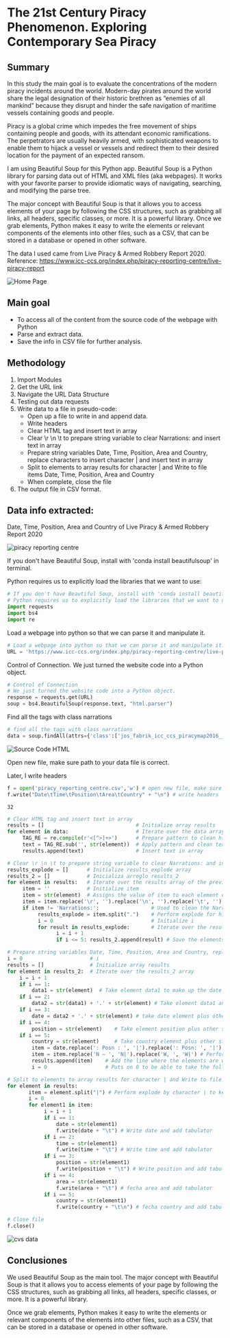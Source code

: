 # The 21st Century Piracy Phenomenon. Exploring Contemporary Sea Piracy

## Summary

In this study the main goal is to evaluate the concentrations of the modern piracy incidents around the world.
Modern-day pirates around the world share the legal designation of their historic brethren as “enemies of all mankind” because they disrupt and hinder the safe navigation of maritime vessels containing goods and people.

Piracy is a global crime which impedes the free movement of ships containing people and goods, with its attendant economic ramifications. The perpetrators are usually heavily armed, with sophisticated weapons to enable them to hijack a vessel or vessels and redirect them to their desired location for the payment of an expected ransom.

I am using Beautiful Soup for this Python app. Beautiful Soup is a Python library for parsing data out of HTML and XML files (aka webpages). It works with your favorite parser to provide idiomatic ways of navigating, searching, and modifying the parse tree. 

The major concept with Beautiful Soup is that it allows you to access elements of your page by following the CSS structures, such as grabbing all links, all headers, specific classes, or more. It is a powerful library. Once we grab elements, Python makes it easy to write the elements or relevant components of the elements into other files, such as a CSV, that can be stored in a database or opened in other software.

The data I used came from Live Piracy & Armed Robbery Report 2020. Reference: https://www.icc-ccs.org/index.php/piracy-reporting-centre/live-piracy-report

![Home Page](images/home.png)

## Main goal

+ To access all of the content from the source code of the webpage with Python
+ Parse and extract data. 
+ Save the info in CSV file for further analysis.

## Methodology

1. Import Modules
2. Get the URL link
3. Navigate the URL Data Structure
4. Testing out data requests
5. Write data to a file in pseudo-code:
    + Open up a file to write in and append data. 
    + Write headers
    + Clear HTML tag and insert text in array
    + Clear \r \n \t to prepare string variable to clear Narrations: and insert text in array
    + Prepare string variables Date, Time, Position, Area and Country, replace characters to insert character | and insert text in array
    + Split to elements to array results for character | and Write to file items Date, Time, Position, Area and Country
    + When complete, close the file
6. The output file in CSV format.

## Data info extracted:

Date, Time, Position, Area and Country of Live Piracy & Armed Robbery Report 2020

![piracy reporting centre](images/piracy_reporting_centre.png)

If you don't have Beautiful Soup, install with 'conda install beautifulsoup' in terminal.

Python requires us to explicitly load the libraries that we want to use:


```python
# If you don't have Beautiful Soup, install with 'conda install beautifulsoup' in terminal
# Python requires us to explicitly load the libraries that we want to use:
import requests
import bs4
import re
```

Load a webpage into python so that we can parse it and manipulate it.


```python
# Load a webpage into python so that we can parse it and manipulate it.
URL = 'https://www.icc-ccs.org/index.php/piracy-reporting-centre/live-piracy-report'
```

Control of Connection. We just turned the website code into a Python object. 


```python
# Control of Connection
# We just turned the website code into a Python object. 
response = requests.get(URL)
soup = bs4.BeautifulSoup(response.text, "html.parser")
```

Find all the tags with class narrations


```python
# find all the tags with class narrations
data = soup.findAll(attrs={'class':['jos_fabrik_icc_ccs_piracymap2016___narrations']})
```

![Source Code HTML](images/code.png)

Open new file, make sure path to your data file is correct.

Later, I write headers


```python
f = open('piracy_reporting_centre.csv','w') # open new file, make sure path to your data file is correct
f.write("Date\tTime\tPosition\tArea\tCountry" + "\n") # write headers
```




    32




```python
# Clear HTML tag and insert text in array
results = []                              # Initialize array results
for element in data:                      # Iterate over the data array
     TAG_RE = re.compile(r'<[^>]+>')      # Prepare pattern to clean html tag from str (element) strings
     text = TAG_RE.sub('', str(element))  # Apply pattern and clean text html tag
     results.append(text)                 # Insert text in array
```


```python
# Clear \r \n \t to prepare string variable to clear Narrations: and insert text in array
results_explode = []      # Initialize results_explode array
results_2 = []            # Inicializa arreglo results_2
for element in results:   # Iterate over the results array of the previous cell
     item = ''            # Initialize item
     item = str(element)  # Assigns the value of item to each element of the results array
     item = item.replace('\r', '').replace('\n', '').replace('\t', '') # Replace item \r, \n, \t to clean string and work better on it
     if item != 'Narrations:':                 # Used to clean the Narrations: chain from the string:
          results_explode = item.split(".")    # Perform explode for him. to keep the elements of the first line where they are Date, Time, Position, Area and Country and eliminate the paragraph that follows the line
          i = 0                                # Initialize i
          for result in results_explode:       # Iterate over the results_explode array
                i = i + 1
                if i <= 5: results_2.append(result) # Save the elements where they can later be extracted Date, Time, Position, Area and Country 
```


```python
# Prepare string variables Date, Time, Position, Area and Country, replace characters to insert character | and insert text in array
i = 0                      # i
results = []               # Initialize array results
for element in results_2:  # Iterate over the results_2 array
    i = i + 1
    if i == 1: 
        data1 = str(element)  # Take element data1 to make up the date
    if i == 2: 
        data2 = str(data1) + '.' + str(element) # Take element data1 and concatenate str (element) to make up the date
    if i == 3: 
        date = data2 + '.' + str(element) # take date element plus other strings and concatenate str (element) to make up the date
    if i == 4: 
        position = str(element)    # Take element position plus other strings
    if i == 5: 
        country = str(element)     # Take country element plus other strings
        item = date.replace(': Posn : ', '|').replace(': Posn: ', '|').replace(': ', '|') + '.' + position.replace(' – ', '|') + '.' + country.replace('E, ', 'E|').replace('W, ', 'W|')
        item = item.replace('N – ', 'N|').replace('W, ', 'W|') # Performs replacement of : Posn : for |, : Posn: for |, : for |,  –  for |, E, for E|, W, for W| to form a line where the elements are well delimited Date, Time, Position, Area and Country by the separator |  
        results.append(item)    # Add the line where the elements are well delimited Date, Time, Position, Area and Country by the separator | to the array results
        i = 0                   # Puts on 0 to be able to take the following 5 results_2 array elements where are the useful elements to extract
```


```python
# Split to elements to array results for character | and Write to file items Date, Time, Position, Area and Country
for element in results:
       item = element.split("|") # Perform explode by character | to keep the elements Date, Time, Position, Area and Country
       i = 0
       for element1 in item:
            i = i + 1
            if i == 1: 
                date = str(element1)
                f.write(date + "\t") # Write date and add tabulator
            if i == 2: 
                time = str(element1)
                f.write(time + "\t") # Write time and add tabulator
            if i == 3: 
                position = str(element1)
                f.write(position + "\t") # Write position and add tabulator
            if i == 4: 
                area = str(element1)
                f.write(area + "\t") # fecha area and add tabulator
            if i == 5: 
                country = str(element1)
                f.write(country + "\t\n") # fecha country and add tabulator                
```


```python
# Close file
f.close()
```

![cvs data](images/cvs.png)

## Conclusiones

We used Beautiful Soup as the main tool. The major concept with Beautiful Soup is that it allows you to access elements of your page by following the CSS structures, such as grabbing all links, all headers, specific classes, or more. It is a powerful library.

 Once we grab elements, Python makes it easy to write the elements or relevant components of the elements into other files, such as a CSV, that can be stored in a database or opened in other software.
